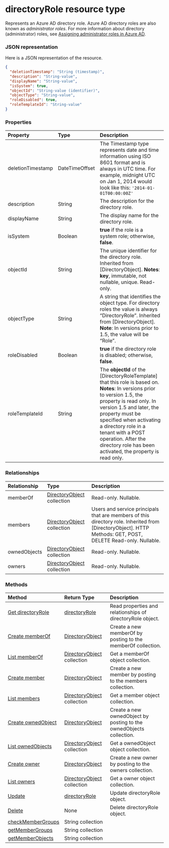 # directoryRole resource type

Represents an Azure AD directory role. Azure AD directory roles are also known as *administrator roles*. For more information about directory (administrator) roles, see [Assigning administrator roles in Azure AD](http://azure.microsoft.com/documentation/articles/active-directory-assign-admin-roles/).

### JSON representation

Here is a JSON representation of the resource.

<!-- {
  "blockType": "resource",
  "optionalProperties": [

  ],
  "@odata.type": "microsoft.graph.directoryrole"
}-->

```json
{
  "deletionTimestamp": "String (timestamp)",
  "description": "String-value",
  "displayName": "String-value",
  "isSystem": true,
  "objectId": "String-value (identifier)",
  "objectType": "String-value",
  "roleDisabled": true,
  "roleTemplateId": "String-value"
}

```
### Properties
| Property	   | Type	|Description|
|:---------------|:--------|:----------|
|deletionTimestamp|DateTimeOffset|The Timestamp type represents date and time information using ISO 8601 format and is always in UTC time. For example, midnight UTC on Jan 1, 2014 would look like this: `'2014-01-01T00:00:00Z'`|
|description|String|The description for the directory role.|
|displayName|String|The display name for the directory role. |
|isSystem|Boolean|                **true** if the role is a system role; otherwise, **false**.            |
|objectId|String|The unique identifier for the directory role. Inherited from [DirectoryObject].                            **Notes**: **key**, immutable, not nullable, unique.             Read-only.|
|objectType|String|A string that identifies the object type. For directory roles the value is always “DirectoryRole”. Inherited from [DirectoryObject].                            **Note**: In versions prior to 1.5, the value will be “Role”.            |
|roleDisabled|Boolean|                **true** if the directory role is disabled; otherwise, **false**.            |
|roleTemplateId|String|                The **objectId** of the [DirectoryRoleTemplate] that this role is based on.                                        **Notes**: In versions prior to version 1.5, the property is read only. In version 1.5 and later, the property must be specified when activating a directory role in a tenant with a POST operation. After the directory role has been activated, the property is read only.            |

### Relationships
| Relationship | Type	|Description|
|:---------------|:--------|:----------|
|memberOf|[DirectoryObject](directoryobject.md) collection| Read-only. Nullable.|
|members|[DirectoryObject](directoryobject.md) collection|Users and service principals that are members of this directory role. Inherited from [DirectoryObject].            HTTP Methods: GET, POST, DELETE Read-only. Nullable.|
|ownedObjects|[DirectoryObject](directoryobject.md) collection| Read-only. Nullable.|
|owners|[DirectoryObject](directoryobject.md) collection| Read-only. Nullable.|

### Methods

| Method		   | Return Type	|Description|
|:---------------|:--------|:----------|
|[Get directoryRole](../api/directoryrole_get.md) | [directoryRole](directoryrole.md) |Read properties and relationships of directoryRole object.|
|[Create memberOf](../api/directoryrole_post_memberof.md) |[DirectoryObject](directoryobject.md)| Create a new memberOf by posting to the memberOf collection.|
|[List memberOf](../api/directoryrole_list_memberof.md) |[DirectoryObject](directoryobject.md) collection| Get a memberOf object collection.|
|[Create member](../api/directoryrole_post_members.md) |[DirectoryObject](directoryobject.md)| Create a new member by posting to the members collection.|
|[List members](../api/directoryrole_list_members.md) |[DirectoryObject](directoryobject.md) collection| Get a member object collection.|
|[Create ownedObject](../api/directoryrole_post_ownedobjects.md) |[DirectoryObject](directoryobject.md)| Create a new ownedObject by posting to the ownedObjects collection.|
|[List ownedObjects](../api/directoryrole_list_ownedobjects.md) |[DirectoryObject](directoryobject.md) collection| Get a ownedObject object collection.|
|[Create owner](../api/directoryrole_post_owners.md) |[DirectoryObject](directoryobject.md)| Create a new owner by posting to the owners collection.|
|[List owners](../api/directoryrole_list_owners.md) |[DirectoryObject](directoryobject.md) collection| Get a owner object collection.|
|[Update](../api/directoryrole_update.md) | [directoryRole](directoryrole.md)	|Update directoryRole object. |
|[Delete](../api/directoryrole_delete.md) | None |Delete directoryRole object. |
|[checkMemberGroups](../api/directoryrole_checkmembergroups.md)|String collection||
|[getMemberGroups](../api/directoryrole_getmembergroups.md)|String collection||
|[getMemberObjects](../api/directoryrole_getmemberobjects.md)|String collection||

<!-- uuid: 8fcb5dbc-d5aa-4681-8e31-b001d5168d79
2015-10-25 14:57:30 UTC -->
<!-- {
  "type": "#page.annotation",
  "description": "directoryRole resource",
  "keywords": "",
  "section": "documentation",
  "tocPath": ""
}-->